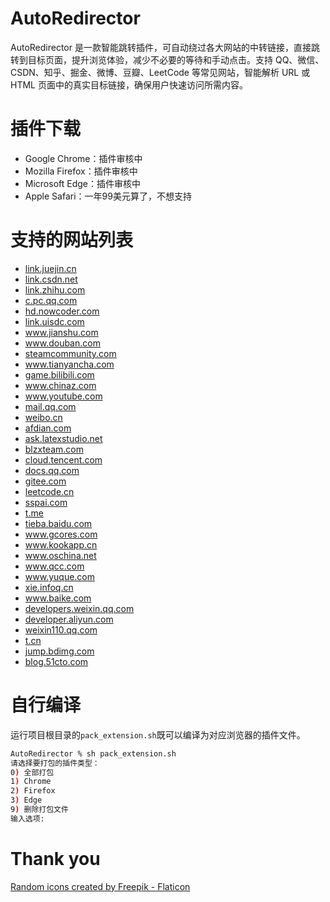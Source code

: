# AutoRedirector
AutoRedirector 是一款智能跳转插件，可自动绕过各大网站的中转链接，直接跳转到目标页面，提升浏览体验，减少不必要的等待和手动点击。支持 QQ、微信、CSDN、知乎、掘金、微博、豆瓣、LeetCode 等常见网站，智能解析 URL 或 HTML 页面中的真实目标链接，确保用户快速访问所需内容。


# 插件下载
- Google Chrome：插件审核中
- Mozilla Firefox：插件审核中
- Microsoft Edge：插件审核中
- Apple Safari：一年99美元算了，不想支持

# 支持的网站列表
<ul id="domainList">
    <li><a target="_blank" href="https://link.juejin.cn/?target=https://github.com/galaxy-sea/AutoRedirector">link.juejin.cn</a></li>
    <li><a target="_blank" href="https://link.csdn.net/?target=https://github.com/galaxy-sea/AutoRedirector">link.csdn.net</a></li>
    <li><a target="_blank" href="https://link.zhihu.com/?target=https://github.com/galaxy-sea/AutoRedirector">link.zhihu.com</a></li>
    <li><a target="_blank" href="https://c.pc.qq.com/pc.html?url=https://github.com/galaxy-sea/AutoRedirector">c.pc.qq.com</a></li>
    <li><a target="_blank" href="https://hd.nowcoder.com/link.html?target=https://github.com/galaxy-sea/AutoRedirector">hd.nowcoder.com</a></li>
    <li><a target="_blank" href="https://link.uisdc.com/?redirect=https://github.com/galaxy-sea/AutoRedirector">link.uisdc.com</a></li>
    <li><a target="_blank" href="https://www.jianshu.com/go-wild?ac=2&amp;url=https://github.com/galaxy-sea/AutoRedirector">www.jianshu.com</a></li>
    <li><a target="_blank" href="https://www.douban.com/link2/?url=https://github.com/galaxy-sea/AutoRedirector">www.douban.com</a></li>
    <li><a target="_blank" href="https://steamcommunity.com/linkfilter/?url=https://github.com/galaxy-sea/AutoRedirector">steamcommunity.com</a></li>
    <li><a target="_blank" href="https://www.tianyancha.com/security?target=http://github.com/galaxy-sea">www.tianyancha.com</a></li>
    <li><a target="_blank" href="https://game.bilibili.com/linkfilter/?url=https://github.com/galaxy-sea/AutoRedirector">game.bilibili.com</a></li>
    <li><a target="_blank" href="https://www.chinaz.com/go.shtml?url=https://github.com/galaxy-sea/AutoRedirector">www.chinaz.com</a></li>
    <li><a target="_blank" href="https://www.youtube.com/redirect?q=https://github.com/galaxy-sea/AutoRedirector">www.youtube.com</a></li>
    <li><a target="_blank" href="https://mail.qq.com/cgi-bin/readtemplate?t=safety&amp;check=false&amp;gourl=https://github.com/galaxy-sea/AutoRedirector&amp;subtemplate=gray&amp;evil=0">mail.qq.com</a></li>
    <li><a target="_blank" href="https://weibo.cn/sinaurl?u=https://github.com/galaxy-sea/AutoRedirector">weibo.cn</a></li>
    <li><a target="_blank" href="https://afdian.com/link?target=https://github.com/galaxy-sea/AutoRedirector">afdian.com</a></li>
    <li><a target="_blank" href="https://ask.latexstudio.net/go/index?url=https://github.com/galaxy-sea/AutoRedirector">ask.latexstudio.net</a></li>
    <li><a target="_blank" href="https://blzxteam.com/gowild.htm?url=https://github.com/galaxy-sea/AutoRedirector">blzxteam.com</a></li>
    <li><a target="_blank" href="https://cloud.tencent.com/developer/tools/blog-entry?target=http%3A%2F%2Fgithub.com%2Foctokit&amp;objectId=1434763&amp;objectType=1&amp;isNewArticle=undefined">cloud.tencent.com</a></li>
    <li><a target="_blank" href="https://docs.qq.com/scenario/link.html?url=https://github.com/galaxy-sea/AutoRedirector">docs.qq.com</a></li>
    <li><a target="_blank" href="https://gitee.com/link?target=https://github.com/galaxy-sea/AutoRedirector">gitee.com</a></li>
    <li><a target="_blank" href="https://leetcode.cn/link/?target=https://github.com/galaxy-sea/AutoRedirector">leetcode.cn</a></li>
    <li><a target="_blank" href="https://sspai.com/link?target=https://github.com/galaxy-sea/AutoRedirector">sspai.com</a></li>
    <li><a target="_blank" href="https://t.me/iv?url=https://github.com/galaxy-sea/AutoRedirector">t.me</a></li>
    <li><a target="_blank" href="https://tieba.baidu.com/mo/q/checkurl?url=https://github.com/galaxy-sea/AutoRedirector">tieba.baidu.com</a></li>
    <li><a target="_blank" href="https://www.gcores.com/link?target=https://github.com/galaxy-sea/AutoRedirector">www.gcores.com</a></li>
    <li><a target="_blank" href="https://www.kookapp.cn/go-wild.html?url=https://github.com/galaxy-sea/AutoRedirector">www.kookapp.cn</a></li>
    <li><a target="_blank" href="https://www.oschina.net/action/GoToLink?url=https://github.com/galaxy-sea/AutoRedirector">www.oschina.net</a></li>
    <li><a target="_blank" href="https://www.qcc.com/web/transfer-link?link=https://github.com/galaxy-sea/AutoRedirector">www.qcc.com</a></li>
    <li><a target="_blank" href="https://www.yuque.com/r/goto?url=https://github.com/galaxy-sea/AutoRedirector">www.yuque.com</a></li>
    <li><a target="_blank" href="https://xie.infoq.cn/link?target=https://github.com/galaxy-sea/AutoRedirector">xie.infoq.cn</a></li>
    <li><a target="_blank" href="https://www.baike.com/redirect_link?url=https://github.com/galaxy-sea/AutoRedirector">www.baike.com</a></li>
    <li><a target="_blank" href="https://developers.weixin.qq.com/community/middlepage/href?href=https://github.com/galaxy-sea/AutoRedirector">developers.weixin.qq.com</a></li>
    <li><a target="_blank" href="https://developer.aliyun.com/redirect?target=https://github.com/galaxy-sea/AutoRedirector">developer.aliyun.com</a></li>
    <li><a target="_blank" href="https://weixin110.qq.com/cgi-bin/mmspamsupport-bin/newredirectconfirmcgi?click=94e70da48e938d0145086c1c99a2ad71&amp;bankey=1b60392a82c1f670f6c089ddc17234ba&amp;midpagecode=e2faa0ee03e19e6efecf869b7f9ca0522c68d4854df6fbfa04376e4e5a76fb68051eaf8948fea39790a1cd7df4a64a26&amp;bancode=2399cb39b79374a740f5d35881d294a89c5943a7ad8c941bad626d61c0fcf52d">weixin110.qq.com</a></li>
    <li><a target="_blank" href="https://t.cn/A6uN06Qy">t.cn</a></li>
    <li><a target="_blank" href="https://jump.bdimg.com/safecheck/index?url=rN3wPs8te/r8jfr8YhogjfUWFoMgIRa8GuuBEpJ4eXO8AVsA2UkOV3OnAP38RLqgULlfrX2wNBE1ktsrhFGRdsUnCWH/dTBt0QiPKJTx1xte4mm563atJ0xgEMHDBR4XX1D3A8ieh9f3k7PccYSctkS252zuL3Y0uEoxzfbVtSg=">jump.bdimg.com</a></li>
    <li><a target="_blank" href="https://blog.51cto.com/transfer?https://github.com/galaxy-sea/AutoRedirector">blog.51cto.com</a></li>
</ul>

# 自行编译
运行项目根目录的`pack_extension.sh`既可以编译为对应浏览器的插件文件。

```sh
AutoRedirector % sh pack_extension.sh
请选择要打包的插件类型：
0) 全部打包
1) Chrome
2) Firefox
3) Edge
9) 删除打包文件
输入选项: 
```

# Thank you
<a href="https://www.flaticon.com/free-icon/shuffle_1000607?term=redirect&related_id=1000607" title="random icons">Random icons created by Freepik - Flaticon</a>
